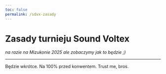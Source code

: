 ```yaml
---
toc: false
permalink: /sdvx-zasady
---
```


# Zasady turnieju Sound Voltex

*na razie na Mizukonie 2025 ale zobaczymy jak to będzie ;)*

---

Będzie wkrótce. Na 100% przed konwentem. Trust me, bros.